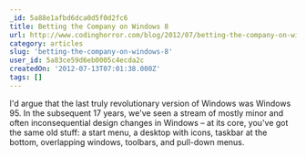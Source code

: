 ```yaml
---
_id: 5a88e1afbd6dca0d5f0d2fc6
title: Betting the Company on Windows 8
url: http://www.codinghorror.com/blog/2012/07/betting-the-company-on-windows-8.html
category: articles
slug: 'betting-the-company-on-windows-8'
user_id: 5a83ce59d6eb0005c4ecda2c
createdOn: '2012-07-13T07:01:38.000Z'
tags: []
---
```


I'd argue that the last truly revolutionary version of Windows was Windows 95. In the subsequent 17 years, we've seen a stream of mostly minor and often inconsequential design changes in Windows – at its core, you've got the same old stuff: a start menu, a desktop with icons, taskbar at the bottom, overlapping windows, toolbars, and pull-down menus.
